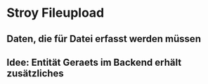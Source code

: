 Stroy Fileupload
================

## Daten, die für Datei erfasst werden müssen


## Idee: Entität Geraets im Backend erhält zusätzliches 